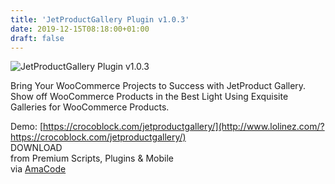 ```yaml
---
title: 'JetProductGallery Plugin v1.0.3'
date: 2019-12-15T08:18:00+01:00
draft: false
---
```


![JetProductGallery Plugin v1.0.3](http://www.codelist.cc/uploads/posts/2019-12/1576392771_jetproductgallery-plugin.png "JetProductGallery Plugin v1.0.3")  
  
Bring Your WooCommerce Projects to Success with JetProduct Gallery. Show off WooCommerce Products in the Best Light Using Exquisite Galleries for WooCommerce Products.  
  
Demo: [https://crocoblock.com/jetproductgallery/](http://www.lolinez.com/?https://crocoblock.com/jetproductgallery/)  
DOWNLOAD  
from Premium Scripts, Plugins & Mobile  
via [AmaCode](https://amazcode.ooo)
